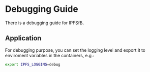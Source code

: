 # Debugging Guide

There is a debugging guide for IPFSfB.

## Application

For debugging purpose, you can set the logging level and export it to enviroment variables in the containers, e.g.:

``` bash
export IPFS_LOGGING=debug
```